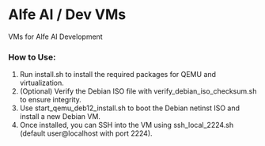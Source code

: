 # Alfe AI / Dev VMs
VMs for Alfe AI Development

### How to Use:
1. Run install.sh to install the required packages for QEMU and virtualization.  
2. (Optional) Verify the Debian ISO file with verify_debian_iso_checksum.sh to ensure integrity.  
3. Use start_qemu_deb12_install.sh to boot the Debian netinst ISO and install a new Debian VM.  
4. Once installed, you can SSH into the VM using ssh_local_2224.sh (default user@localhost with port 2224).  


